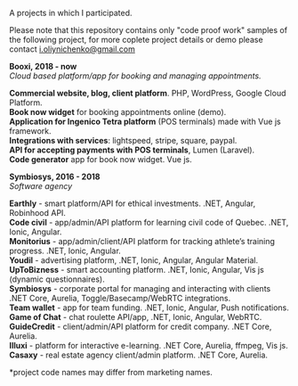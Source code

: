 A projects in which I participated.<br/>

Please note that this repository contains only "code proof work" samples of the following project, for more coplete project details or demo please contact i.oliynichenko@gmail.com<br/>

**Booxi, 2018 - now**<br/>
*Cloud based platform/app for booking and managing appointments.*<br/>

**Commercial website, blog, client platform**. PHP, WordPress, Google Cloud Platform.<br/>
**Book now widget** for booking appointments online (demo).<br/>
**Application for Ingenico Tetra platform** (POS terminals) made with Vue js framework.<br/>
**Integrations with services**: lightspeed, stripe, square, paypal.<br/>
**API for accepting payments with POS terminals**, Lumen (Laravel).<br/>
**Code generator** app for book now widget. Vue js.<br/>

**Symbiosys, 2016 - 2018**<br/>
*Software agency*<br/>

**Earthly**  - smart platform/API for ethical investments. .NET, Angular, Robinhood API.<br/>
**Code civil** - app/admin/API platform for learning civil code of Quebec. .NET, Ionic, Angular.<br/>
**Monitorius** - app/admin/client/API platform for tracking athlete’s training progress. .NET, Ionic, Angular.<br/>
**Youdil** - advertising platform, .NET, Ionic, Angular, Angular Material.<br/>
**UpToBizness** - smart accounting platform. .NET, Ionic, Angular, Vis js (dynamic questionnaires).<br/>
**Symbiosys** - corporate portal for managing and interacting with clients .NET Core, Aurelia, Toggle/Basecamp/WebRTC integrations.<br/>
**Team wallet** - app for team funding. .NET, Ionic, Angular, Push notifications.<br/>
**Game of Chat** - chat roulette API/app,   .NET, Ionic, Angular, WebRTC.<br/>
**GuideCredit** - client/admin/API platform for credit company. .NET Core, Aurelia.<br/>
**Illuxi** - platform for interactive e-learning. .NET Core, Aurelia, ffmpeg, Vis js.<br/>
**Casaxy** - real estate agency client/admin platform. .NET Core, Aurelia.<br/>

*project code names may differ from marketing names.
